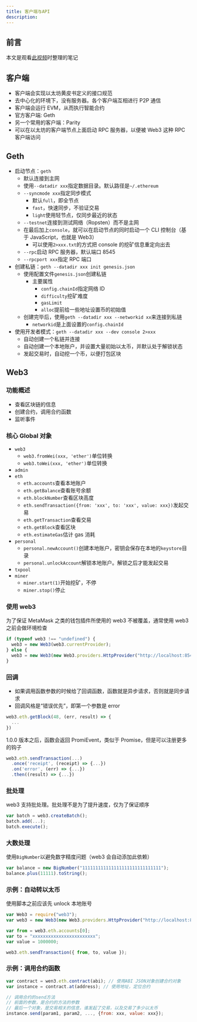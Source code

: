 ```yaml
---
title: 客户端与API
description:
---
```


## 前言

本文是观看[此视频](https://www.bilibili.com/video/BV1NJ411D7rf)时整理的笔记

## 客户端

- 客户端会实现以太坊黄皮书定义的接口规范
- 去中心化的环境下，没有服务器。各个客户端互相进行 P2P 通信
- 客户端会运行 EVM，从而执行智能合约
- 官方客户端: Geth
- 另一个常用的客户端：Parity
- 可以在以太坊的客户端节点上面启动 RPC 服务器，以便被 Web3 这种 RPC 客户端访问

## Geth

- 启动节点：`geth`
  - 默认连接到主网
  - 使用`--datadir xxx`指定数据目录。默认路径是`~/.ethereum`
  - `--syncmode xxx`指定同步模式
    - 默认`full`，即全节点
    - `fast`，快速同步，不验证交易
    - `light`使用轻节点，仅同步最近的状态
  - `--testnet`连接到测试网络（Ropsten）而不是主网
  - 在最后加上`console`，就可以在启动节点的同时启动一个 CLI 控制台（基于 JavaScript，也就是 Web3）
    - 可以使用`2>xxx.txt`的方式把 console 的挖矿信息重定向出去
  - `--rpc`启动 RPC 服务器，默认端口 8545
  - `--rpcport xxx`指定 RPC 端口
- 创建私链：`geth --datadir xxx init genesis.json`
  - 使用配置文件`genesis.json`创建私链
    - 主要属性
      - `config.chainId`指定网络 ID
      - `difficulty`挖矿难度
      - `gasLimit`
      - `alloc`提前给一些地址设置币的初始值
  - 创建完毕后，使用`geth --datadir xxx --networkid xx`来连接到私链
    - `networkid`是上面设置的`config.chainId`
- 使用开发者模式：`geth --datadir xxx --dev console 2>xxx`
  - 自动创建一个私链并连接
  - 自动创建一个本地账户，并设置大量初始以太币，并默认处于解锁状态
  - 发起交易时，自动挖一个币，以便打包区块

## Web3

### 功能概述

- 查看区块链的信息
- 创建合约，调用合约函数
- 监听事件

### 核心 Global 对象

- `web3`
  - `web3.fromWei(xxx, 'ether')`单位转换
  - `web3.toWei(xxx, 'ether')`单位转换
- `admin`
- `eth`
  - `eth.accounts`查看本地账户
  - `eth.getBalance`查看账号余额
  - `eth.blockNumber`查看区块高度
  - `eth.sendTransaction({from: 'xxx', to: 'xxx', value: xxx})`发起交易
  - `eth.getTransaction`查看交易
  - `eth.getBlock`查看区块
  - `eth.estimateGas`估计 gas 消耗
- `personal`
  - `personal.newAccount()`创建本地账户，密钥会保存在本地的`keystore`目录
  - `personal.unlockAccount`解锁本地账户。解锁之后才能发起交易
- `txpool`
- `miner`
  - `miner.start(1)`开始挖矿，不停
  - `miner.stop()`停止

### 使用 web3

为了保证 MetaMask 之类的钱包插件所使用的 web3 不被覆盖，通常使用 web3 之前会做环境检查

```js
if (typeof web3 !== "undefined") {
  web3 = new Web3(web3.currentProvider);
} else {
  web3 = new Web3(new Web3.providers.HttpProvider("http://localhost:8545"));
}
```

### 回调

- 如果调用函数参数的时候给了回调函数，函数就是异步请求，否则就是同步请求
- 回调风格是“错误优先”，即第一个参数是 error

```js
web3.eth.getBlock(48, (err, result) => {
  ...
})
```

1.0.0 版本之后，函数会返回 PromiEvent，类似于 Promise，但是可以注册更多的钩子

```js
web3.eth.sendTransaction(...)
  .once('receipt', (receipt) => {...})
  .on('error', (err) => {...})
  .then((result) => {...})
```

### 批处理

web3 支持批处理。批处理不是为了提升速度，仅为了保证顺序

```js
var batch = web3.createBatch();
batch.add(...);
batch.execute();
```

### 大数处理

使用`BigNumber`以避免数字精度问题（web3 会自动添加此依赖）

```js
var balance = new BigNumber("111111111111111111111111111111");
balance.plus(11111).toString();
```

### 示例：自动转以太币

使用脚本之前应该先 unlock 本地账号

```js
var Web3 = require("web3");
var web3 = new Web3(new Web3.providers.HttpProvider("http://localhost:8545"));

var from = web3.eth.accounts[0];
var to = "xxxxxxxxxxxxxxxxxxxxxxxx";
var value = 1000000;

web3.eth.sendTransaction({ from, to, value });
```

### 示例：调用合约函数

```js
var contract = wen3.eth.contract(abi); // 使用ABI JSON对象创建合约对象
var instance = contract.at(address); // 使用地址，定位合约

// 调用合约的send方法
// 前面的参数，是合约的方法的参数
// 最后一个对象，是交易相关的信息，谁发起了交易，以及交易了多少以太币
instance.send(param1, param2, ..., {from: xxx, value: xxx});
```
